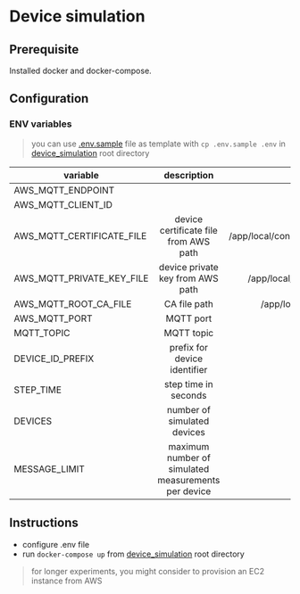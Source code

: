 # Device simulation
## Prerequisite
Installed docker and docker-compose.

## Configuration
### ENV variables
> you can use [.env.sample](./.env.sapmle) file as template with `cp .env.sample .env` in [device_simulation](.) root directory

| variable                  |                     description                     |                                              example |
|---------------------------|:---------------------------------------------------:|-----------------------------------------------------:|
| AWS_MQTT_ENDPOINT         |                                                     |                     <???>.eu-central-1.amazonaws.com |
| AWS_MQTT_CLIENT_ID        |                                                     |                                           testClient |
| AWS_MQTT_CERTIFICATE_FILE |        device certificate file from AWS path        | /app/local/connect_device_package/deviceCert.crt.pem |
| AWS_MQTT_PRIVATE_KEY_FILE |          device private key from AWS path           |     /app/local/connect_device_package/privateKey.key |
| AWS_MQTT_ROOT_CA_FILE     |                    CA file path                     |        /app/local/connect_device_package/root-CA.crt |
| AWS_MQTT_PORT             |                      MQTT port                      |                                                 8883 |
| MQTT_TOPIC                |                     MQTT topic                      |                                      test/experiment |
| DEVICE_ID_PREFIX          |            prefix for device identifier             |                                                test_ |
| STEP_TIME                 |                step time in seconds                 |                                                    1 |
| DEVICES                   |             number of simulated devices             |                                                  100 |
| MESSAGE_LIMIT             | maximum number of simulated measurements per device |                                               100000 |

## Instructions
- configure .env file
- run `docker-compose up` from [device_simulation](.) root directory

> for longer experiments, you might consider to provision an EC2 instance from AWS 

